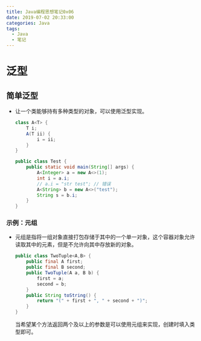 ```yaml
---
title: Java编程思想笔记0x06
date: 2019-07-02 20:33:00
categories: Java
tags:
  - Java
  - 笔记
---
```


# 泛型

## 简单泛型

- 让一个类能够持有多种类型的对象，可以使用泛型实现。

  ```java
  class A<T> {
      T i;
      A(T ii) {
          i = ii;
      }
  }
  
  public class Test {
      public static void main(String[] args) {
          A<Integer> a = new A<>(1);
          int i = a.i;
          // a.i = "str test"; // 错误
          A<String> b = new A<>("test");
          String s = b.i;
      }
  }
  ```

  

### 示例：元组

- 元组是指将一组对象直接打包存储于其中的一个单一对象，这个容器对象允许读取其中的元素，但是不允许向其中存放新的对象。

  ```java
  public class TwoTuple<A,B> {
      public final A first;
      public final B second;
      public TwoTuple(A a, B b) {
          first = a;
          second = b;
      }
      public String toString() {
          return "(" + first + ", " + second + ")";
      }
  }
  ```

  当希望某个方法返回两个及以上的参数是可以使用元组来实现，创建时填入类型即可。